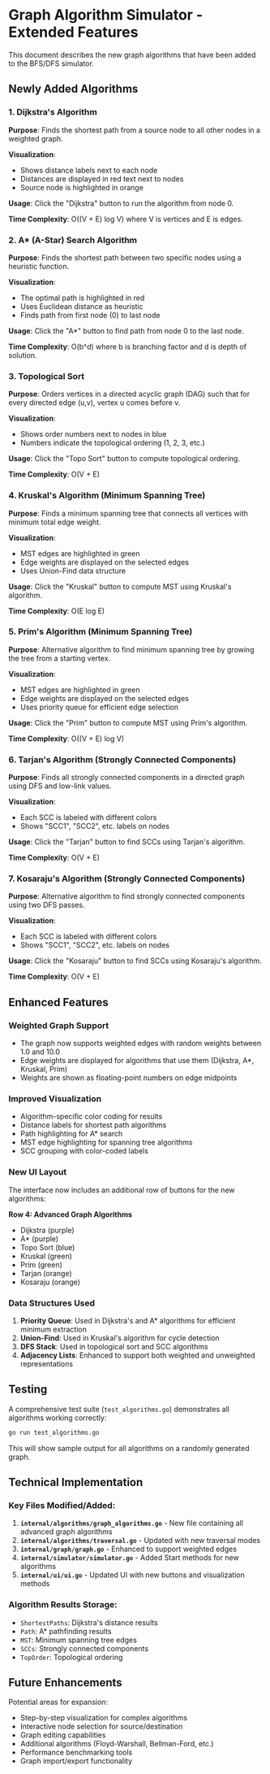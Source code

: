 # Graph Algorithm Simulator - Extended Features

This document describes the new graph algorithms that have been added to the BFS/DFS simulator.

## Newly Added Algorithms

### 1. Dijkstra's Algorithm

**Purpose**: Finds the shortest path from a source node to all other nodes in a weighted graph.

**Visualization**:

- Shows distance labels next to each node
- Distances are displayed in red text next to nodes
- Source node is highlighted in orange

**Usage**: Click the "Dijkstra" button to run the algorithm from node 0.

**Time Complexity**: O((V + E) log V) where V is vertices and E is edges.

### 2. A\* (A-Star) Search Algorithm

**Purpose**: Finds the shortest path between two specific nodes using a heuristic function.

**Visualization**:

- The optimal path is highlighted in red
- Uses Euclidean distance as heuristic
- Finds path from first node (0) to last node

**Usage**: Click the "A\*" button to find path from node 0 to the last node.

**Time Complexity**: O(b^d) where b is branching factor and d is depth of solution.

### 3. Topological Sort

**Purpose**: Orders vertices in a directed acyclic graph (DAG) such that for every directed edge (u,v), vertex u comes before v.

**Visualization**:

- Shows order numbers next to nodes in blue
- Numbers indicate the topological ordering (1, 2, 3, etc.)

**Usage**: Click the "Topo Sort" button to compute topological ordering.

**Time Complexity**: O(V + E)

### 4. Kruskal's Algorithm (Minimum Spanning Tree)

**Purpose**: Finds a minimum spanning tree that connects all vertices with minimum total edge weight.

**Visualization**:

- MST edges are highlighted in green
- Edge weights are displayed on the selected edges
- Uses Union-Find data structure

**Usage**: Click the "Kruskal" button to compute MST using Kruskal's algorithm.

**Time Complexity**: O(E log E)

### 5. Prim's Algorithm (Minimum Spanning Tree)

**Purpose**: Alternative algorithm to find minimum spanning tree by growing the tree from a starting vertex.

**Visualization**:

- MST edges are highlighted in green
- Edge weights are displayed on the selected edges
- Uses priority queue for efficient edge selection

**Usage**: Click the "Prim" button to compute MST using Prim's algorithm.

**Time Complexity**: O((V + E) log V)

### 6. Tarjan's Algorithm (Strongly Connected Components)

**Purpose**: Finds all strongly connected components in a directed graph using DFS and low-link values.

**Visualization**:

- Each SCC is labeled with different colors
- Shows "SCC1", "SCC2", etc. labels on nodes

**Usage**: Click the "Tarjan" button to find SCCs using Tarjan's algorithm.

**Time Complexity**: O(V + E)

### 7. Kosaraju's Algorithm (Strongly Connected Components)

**Purpose**: Alternative algorithm to find strongly connected components using two DFS passes.

**Visualization**:

- Each SCC is labeled with different colors
- Shows "SCC1", "SCC2", etc. labels on nodes

**Usage**: Click the "Kosaraju" button to find SCCs using Kosaraju's algorithm.

**Time Complexity**: O(V + E)

## Enhanced Features

### Weighted Graph Support

- The graph now supports weighted edges with random weights between 1.0 and 10.0
- Edge weights are displayed for algorithms that use them (Dijkstra, A\*, Kruskal, Prim)
- Weights are shown as floating-point numbers on edge midpoints

### Improved Visualization

- Algorithm-specific color coding for results
- Distance labels for shortest path algorithms
- Path highlighting for A\* search
- MST edge highlighting for spanning tree algorithms
- SCC grouping with color-coded labels

### New UI Layout

The interface now includes an additional row of buttons for the new algorithms:

**Row 4: Advanced Graph Algorithms**

- Dijkstra (purple)
- A\* (purple)
- Topo Sort (blue)
- Kruskal (green)
- Prim (green)
- Tarjan (orange)
- Kosaraju (orange)

### Data Structures Used

1. **Priority Queue**: Used in Dijkstra's and A\* algorithms for efficient minimum extraction
2. **Union-Find**: Used in Kruskal's algorithm for cycle detection
3. **DFS Stack**: Used in topological sort and SCC algorithms
4. **Adjacency Lists**: Enhanced to support both weighted and unweighted representations

## Testing

A comprehensive test suite (`test_algorithms.go`) demonstrates all algorithms working correctly:

```bash
go run test_algorithms.go
```

This will show sample output for all algorithms on a randomly generated graph.

## Technical Implementation

### Key Files Modified/Added:

1. **`internal/algorithms/graph_algorithms.go`** - New file containing all advanced graph algorithms
2. **`internal/algorithms/traversal.go`** - Updated with new traversal modes
3. **`internal/graph/graph.go`** - Enhanced to support weighted edges
4. **`internal/simulator/simulator.go`** - Added Start methods for new algorithms
5. **`internal/ui/ui.go`** - Updated UI with new buttons and visualization methods

### Algorithm Results Storage:

- `ShortestPaths`: Dijkstra's distance results
- `Path`: A\* pathfinding results
- `MST`: Minimum spanning tree edges
- `SCCs`: Strongly connected components
- `TopOrder`: Topological ordering

## Future Enhancements

Potential areas for expansion:

- Step-by-step visualization for complex algorithms
- Interactive node selection for source/destination
- Graph editing capabilities
- Additional algorithms (Floyd-Warshall, Bellman-Ford, etc.)
- Performance benchmarking tools
- Graph import/export functionality
